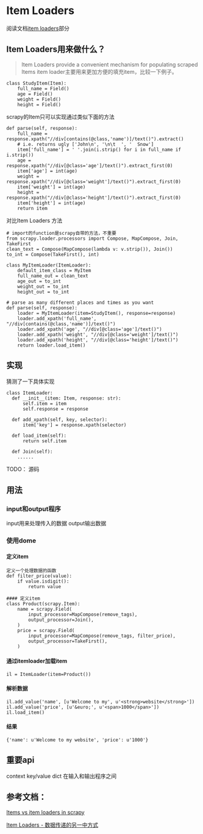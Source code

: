 # Item Loaders
阅读文档[item loaders](https://doc.scrapy.org/en/latest/topics/loaders.html)部分

## Item Loaders用来做什么？
> Item Loaders provide a convenient mechanism for populating scraped Items
item loader主要用来更加方便的填充item，比较一下例子。
```
class StudyItem(Item):
    full_name = Field()
    age = Field()
    weight = Field()
    height = Field()
```
scrapy的Item只可以实现通过类似下面的方法
```
def parse(self, response):
    full_name = response.xpath("//div[contains(@class,'name')]/text()").extract()
    # i.e. returns ugly ['John\n', '\n\t  ', '  Snow']
    item['full_name'] = ' '.join(i.strip() for i in full_name if i.strip())
    age = response.xpath("//div[@class='age']/text()").extract_first(0)
    item['age'] = int(age) 
    weight = response.xpath("//div[@class='weight']/text()").extract_first(0)
    item['weight'] = int(age) 
    height = response.xpath("//div[@class='height']/text()").extract_first(0)
    item['height'] = int(age) 
    return item
```
对比Item Loaders 方法
```
# import的function是scrapy自带的方法，不重要
from scrapy.loader.processors import Compose, MapCompose, Join, TakeFirst
clean_text = Compose(MapCompose(lambda v: v.strip()), Join())   
to_int = Compose(TakeFirst(), int)

class MyItemLoader(ItemLoader):
    default_item_class = MyItem
    full_name_out = clean_text
    age_out = to_int
    weight_out = to_int
    height_out = to_int

# parse as many different places and times as you want  
def parse(self, response):
    loader = MyItemLoader(item=StudyItem(), response=response)
    loader.add_xpath('full_name', "//div[contains(@class,'name')]/text()")
    loader.add_xpath('age', "//div[@class='age']/text()")
    loader.add_xpath('weight', "//div[@class='weight']/text()")
    loader.add_xpath('height', "//div[@class='height']/text()")
    return loader.load_item()
```
## 实现
猜测了一下具体实现
```
class ItemLoader:
  def __init__(item: Item, response: str):
      self.item = item
      self.response = response
    
  def add_xpath(self, key, selector):
      item['key'] = response.xpath(selector)
  
  def load_item(self):
      return self.item
      
  def Join(self): 
    ......
```
TODO： 源码


## 用法
### input和output程序
input用来处理传入的数据
output输出数据

### 使用dome
#### 定义item
```
定义一个处理数据的函数
def filter_price(value):
    if value.isdigit():
        return value

#### 定义item
class Product(scrapy.Item):
    name = scrapy.Field(
        input_processor=MapCompose(remove_tags),
        output_processor=Join(),
    )
    price = scrapy.Field(
        input_processor=MapCompose(remove_tags, filter_price),
        output_processor=TakeFirst(),
    )
```
#### 通过itemloader加载item
```
il = ItemLoader(item=Product())
```
#### 解析数据
```
il.add_value('name', [u'Welcome to my', u'<strong>website</strong>'])
il.add_value('price', [u'&euro;', u'<span>1000</span>'])
il.load_item()
```
#### 结果
```
{'name': u'Welcome to my website', 'price': u'1000'}
```

## 重要api
context
key/value dict 在输入和输出程序之间


## 参考文档：
[Items vs item loaders in scrapy](https://stackoverflow.com/questions/39127256/items-vs-item-loaders-in-scrapy)  

[Item Loaders - 数据传递的另一中方式](https://zhuanlan.zhihu.com/p/28249356)

